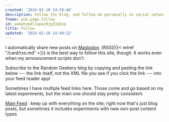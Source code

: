 ```yaml
---
created: '2024-02-10 14:39:46'
description: Follow the blog, and follow me personally on social networks.
fname: pub.page.follow
id: aakehxmdl1apaz0jg33q5xp
title: Follow
updated: '2024-02-10 14:40:22'
---
```


I automatically share new posts on [Mastodon](https://hackers.town/@randomgeek). [RSS]({{< relref "/card/rss.md" >}}) is the best way to follow this site, though. It works even when my announcement scripts don't.

Subscribe to the Random Geekery blog by copying and pasting the link below --- the link itself, not the XML file you see if you click the link --- into your feed reader app!

Sometimes I have multiple feed links here. Those come and go based on my latest experiments, but the main one should stay pretty consistent.

[Main Feed](/index.xml)
: keep up with everything on the site; right now that's just blog posts, but sometimes it includes experiments with new non-post content types